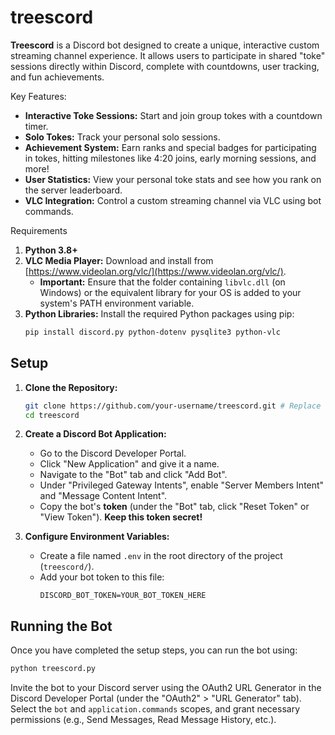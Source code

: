 # treescord

**Treescord** is a Discord bot designed to create a unique, interactive custom streaming channel experience. It allows users to participate in shared "toke" sessions directly within Discord, complete with countdowns, user tracking, and fun achievements.

Key Features:

-   **Interactive Toke Sessions:** Start and join group tokes with a countdown timer.
-   **Solo Tokes:** Track your personal solo sessions.
-   **Achievement System:** Earn ranks and special badges for participating in tokes, hitting milestones like 4:20 joins, early morning sessions, and more!
-   **User Statistics:** View your personal toke stats and see how you rank on the server leaderboard.
-   **VLC Integration:** Control a custom streaming channel via VLC using bot commands.

Requirements

1.  **Python 3.8+**
2.  **VLC Media Player:** Download and install from [https://www.videolan.org/vlc/](https://www.videolan.org/vlc/).
    *   **Important:** Ensure that the folder containing `libvlc.dll` (on Windows) or the equivalent library for your OS is added to your system's PATH environment variable.
3.  **Python Libraries:** Install the required Python packages using pip:
    ```bash
    pip install discord.py python-dotenv pysqlite3 python-vlc
    ```

## Setup

1.  **Clone the Repository:**
    ```bash
    git clone https://github.com/your-username/treescord.git # Replace with your actual repository URL
    cd treescord
    ```

2.  **Create a Discord Bot Application:**
    *   Go to the Discord Developer Portal.
    *   Click "New Application" and give it a name.
    *   Navigate to the "Bot" tab and click "Add Bot".
    *   Under "Privileged Gateway Intents", enable "Server Members Intent" and "Message Content Intent".
    *   Copy the bot's **token** (under the "Bot" tab, click "Reset Token" or "View Token"). **Keep this token secret!**

3.  **Configure Environment Variables:**
    *   Create a file named `.env` in the root directory of the project (`treescord/`).
    *   Add your bot token to this file:
        ```env
        DISCORD_BOT_TOKEN=YOUR_BOT_TOKEN_HERE
        ```

## Running the Bot

Once you have completed the setup steps, you can run the bot using:

```bash
python treescord.py
```

Invite the bot to your Discord server using the OAuth2 URL Generator in the Discord Developer Portal (under the "OAuth2" > "URL Generator" tab). Select the `bot` and `application.commands` scopes, and grant necessary permissions (e.g., Send Messages, Read Message History, etc.).